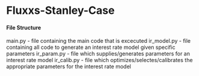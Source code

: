 # Fluxxs-Stanley-Case

#### File Structure

main.py - file containing the main code that is excecuted
ir_model.py - file containing all code to generate an interest rate model given specific parameters
ir_param.py - file which supplies/generates parameters for an interest rate model
ir_calib.py - file which optimizes/selectes/calibrates the appropriate parameters for the interest rate model
